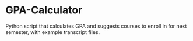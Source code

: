 # GPA-Calculator
Python script that calculates GPA and suggests courses to enroll in for next semester, with example transcript files.
